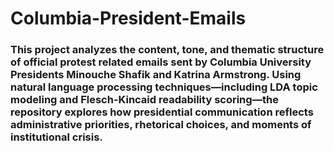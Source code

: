 # Columbia-President-Emails

### This project analyzes the content, tone, and thematic structure of official protest related emails sent by Columbia University Presidents Minouche Shafik and Katrina Armstrong. Using natural language processing techniques—including LDA topic modeling and Flesch-Kincaid readability scoring—the repository explores how presidential communication reflects administrative priorities, rhetorical choices, and moments of institutional crisis.